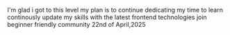 I'm glad i got to this level 
my plan is to continue dedicating my time to learn
continously update my skills with the latest frontend technologies
join beginner friendly community
22nd of April,2025

